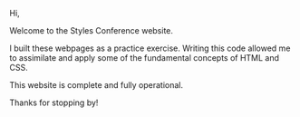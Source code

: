 Hi,

Welcome to the Styles Conference website.

I built these webpages as a practice exercise.
Writing this code allowed me to assimilate and apply some of the fundamental concepts of HTML and CSS.

This website is complete and fully operational.






Thanks for stopping by!
